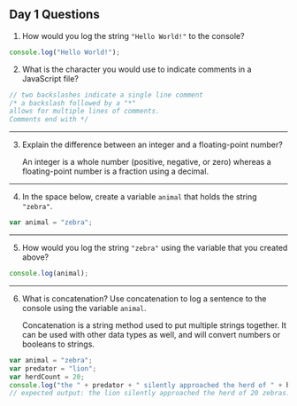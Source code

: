 ## Day 1 Questions

1. How would you log the string `"Hello World!"` to the console?
```JavaScript
console.log("Hello World!");
```

2. What is the character you would use to indicate comments in a JavaScript file?
```JavaScript
// two backslashes indicate a single line comment
/* a backslash followed by a "*"
allows for multiple lines of comments.
Comments end with */
```
___
3. Explain the difference between an integer and a floating-point number?

     An integer is a whole number (positive, negative, or zero) whereas a floating-point number is a fraction using a decimal.
___
4. In the space below, create a variable `animal` that holds the string `"zebra"`.
```JavaScript
var animal = "zebra";
```
___
5. How would you log the string `"zebra"` using the variable that you created above?
```JavaScript
console.log(animal);
```
___
6. What is concatenation? Use concatenation to log a sentence to the console using the variable `animal`.

     Concatenation is a string method used to put multiple strings together. It can be used with other data types as well, and will convert numbers or booleans to strings.
```JavaScript
var animal = "zebra";
var predator = "lion";
var herdCount = 20;
console.log("the " + predator + " silently approached the herd of " + herdCount + " " + animal + "s.");
// expected output: the lion silently approached the herd of 20 zebras.
```
